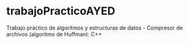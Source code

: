 # trabajoPracticoAYED
Trabajo práctico de algoritmos y estructuras de datos - Compresor de archivos (algoritmo de Huffman): C++
